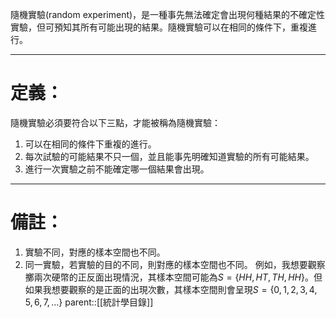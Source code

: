 隨機實驗(random experiment)，是一種事先無法確定會出現何種結果的不確定性實驗，但可預知其所有可能出現的結果。隨機實驗可以在相同的條件下，重複進行。
- - -
# 定義：
隨機實驗必須要符合以下三點，才能被稱為隨機實驗：
1. 可以在相同的條件下重複的進行。
2. 每次試驗的可能結果不只一個，並且能事先明確知道實驗的所有可能結果。
3. 進行一次實驗之前不能確定哪一個結果會出現。
- - -
# 備註：
1. 實驗不同，對應的樣本空間也不同。
2. 同一實驗，若實驗的目的不同，則對應的樣本空間也不同。
	例如，我想要觀察擲兩次硬幣的正反面出現情況，其樣本空間可能為$S=\left\lbrace HH,HT,TH,HH \right \rbrace$。但如果我想要觀察的是正面的出現次數，其樣本空間則會呈現$S=\left\lbrace 0,1,2,3,4,5,6,7,\ldots\right\rbrace$
parent::[[統計學目錄]]